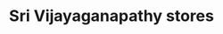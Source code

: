 ---
title: "Sri Vijayaganapathy stores"
url: /puducherry/sri-vijayaganapathy-stores/
shop: supermarket
---